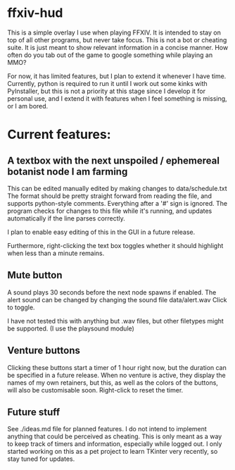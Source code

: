 # ffxiv-hud
This is a simple overlay I use when playing FFXIV. It is intended to stay on top of all other programs,
but never take focus. This is not a bot or cheating suite. It is just meant to show relevant information
in a concise manner. How often do you tab out of the game to google something while playing an MMO?


For now, it has limited features, but I plan to extend it whenever I have time.
Currently, python is required to run it until I work out some kinks with PyInstaller, but this is not a priority
at this stage since I develop it for personal use, and I extend it with features when I feel something is missing, or I am bored.


# Current features:
## A textbox with the next unspoiled / ephemereal botanist node I am farming
This can be edited manually edited by making changes to data/schedule.txt
The format should be pretty straight forward from reading the file, and supports python-style comments.
Everything after a '#' sign is ignored. The program checks for changes to this file while it's running,
and updates automatically if the line parses correctly.

I plan to enable easy editing of this in the GUI in a future release.

Furthermore, right-clicking the text box toggles whether it should highlight when less than a minute remains.

## Mute button
A sound plays 30 seconds before the next node spawns if enabled.
The alert sound can be changed by changing the sound file data/alert.wav
Click to toggle.

I have not tested this with anything but .wav files, but other filetypes might be supported. (I use the playsound module)

## Venture buttons
Clicking these buttons start a timer of 1 hour right now, but the duration can be specified
in a future release. When no venture is active, they display the names of my own retainers, but this, as well
as the colors of the buttons, will also be customisable soon. Right-click to reset the timer. 


## Future stuff
See ./ideas.md file for planned features. I do not intend to implement anything that could
be perceived as cheating. This is only meant as a way to keep track of timers and information,
especially while logged out. I only started working on this as a pet project to learn TKinter very recently,
so stay tuned for updates.
